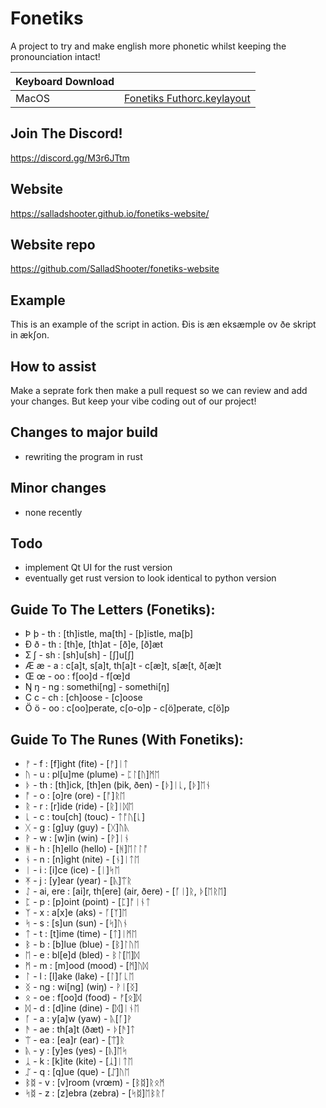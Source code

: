 # Fonetiks
A project to try and make english more phonetic whilst keeping the pronounciation intact!

| Keyboard Download      |       |
| ------------- | ------------- |
| MacOS | [Fonetiks Futhorc.keylayout](https://github.com/SalladShooter/fonetiks/blob/main/Fonetiks%20Futhorc.keylayout) |

## Join The Discord!
https://discord.gg/M3r6JTtm
## Website
https://salladshooter.github.io/fonetiks-website/
## Website repo
https://github.com/SalladShooter/fonetiks-website
## Example
This is an example of the script in action. Ðis is æn eksæmple ov ðe skript in ækʃon.
## How to assist 
Make a seprate fork then make a pull request so we can review and add your changes. But keep your vibe coding out of our project!
## Changes to major build
- rewriting the program in rust
## Minor changes
- none recently
## Todo
- implement Qt UI for the rust version
- eventually get rust version to look identical to python version
## Guide To The Letters (Fonetiks):
- Þ þ - th : [th]istle, ma[th] - [þ]istle, ma[þ]
- Ð ð - th : [th]e, [th]at - [ð]e, [ð]æt
- Ʃ ʃ - sh : [sh]u[sh] - [ʃ]u[ʃ]
- Æ æ - a : c[a]t, s[a]t, th[a]t - c[æ]t, s[æ[t, ð[æ]t
- Œ œ - oo : f[oo]d - f[œ]d
- Ŋ ŋ - ng : somethi[ng] - somethi[ŋ]
- C c - ch : [ch]oose - [c]oose
- Ö ö - oo : c[oo]perate, c[o-o]p - c[ö]perate, c[ö]p
## Guide To The Runes (With Fonetiks):
- ᚠ - f : [f]ight (fite) - [ᚠ]ᛁᛏ
- ᚢ - u : pl[u]me (plume) - ᛈᛚ[ᚢ]ᛗᛖ
- ᚦ - th : [th]ick, [th]en (þik, ðen) - [ᚦ]ᛁᚳ, [ᚦ]ᛖᚾ
- ᚩ - o : [o]re (ore) - [ᚩ]ᚱᛖ
- ᚱ - r : [r]ide (ride) - [ᚱ]ᛁᛞᛖ 
- ᚳ - c : tou[ch] (touc) - ᛏᚩᚢ[ᚳ]
- ᚷ - g : [g]uy (guy) - [ᚷ]ᚢᚣ
- ᚹ - w : [w]in (win) - [ᚹ]ᛁᚾ 
- ᚻ - h : [h]ello (hello) - [ᚻ]ᛖᛚᛚᚩ 
- ᚾ - n : [n]ight (nite) - [ᚾ]ᛁᛏᛖ
- ᛁ - i : [i]ce (ice) - [ᛁ]ᛋᛖ
- ᛡ - j : [y]ear (year) - [ᚣ]ᛠᚱ
- ᛇ - ai, ere : [ai]r, th[ere] (air, ðere) - [ᚪᛁ]ᚱ, ᚦ[ᛖᚱᛖ]
- ᛈ - p : [p]oint (point) - [ᛈ]ᚩᛁᚾᛏ
- ᛉ - x : a[x]e (aks) - ᚪ[ᛉ]ᛖ
- ᛋ - s : [s]un (sun) - [ᛋ]ᚢᚾ
- ᛏ - t : [t]ime (time) - [ᛏ]ᛁᛗᛖ
- ᛒ - b : [b]lue (blue) - [ᛒ]ᛚᚢᛖ
- ᛖ - e : bl[e]d (bled) - ᛒᛚ[ᛖ]ᛞ 
- ᛗ - m : [m]ood (mood) - [ᛗ]ᚢᛞ 
- ᛚ - l : [l]ake (lake) - [ᛚ]ᚪᚳᛖ 
- ᛝ - ng : wi[ng] (wiŋ) - ᚹᛁ[ᛝ] 
- ᛟ - oe : f[oo]d (food) - ᚠ[ᛟ]ᛞ
- ᛞ - d : [d]ine (dine) - [ᛞ]ᛁᚾᛖ
- ᚪ - a : y[a]w (yaw) - ᚣ[ᚪ]ᚹ
- ᚫ - ae : th[a]t (ðæt) - ᚦ[ᚫ]ᛏ
- ᛠ - ea : [ea]r (ear) - [ᛠ]ᚱ
- ᚣ - y : [y]es (yes) - [ᚣ]ᛖᛋ
- ᛣ - k : [k]ite (kite) - [ᛣ]ᛁᛏᛖ
- ᛢ - q : [q]ue (que) - [ᛢ]ᚢᛖ
- ᛒᛥ - v : [v]room (vrœm) - [ᛒᛥ]ᚱᛟᛗ
- ᛋᛥ - z : [z]ebra (zebra) - [ᛋᛥ]ᛖᛒᚱᚪ
